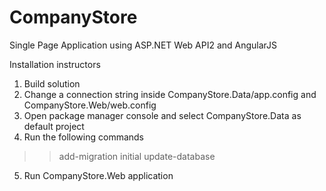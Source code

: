# CompanyStore
Single Page Application using ASP.NET Web API2 and AngularJS

Installation instructors

1. Build solution
2. Change a connection string inside CompanyStore.Data/app.config and CompanyStore.Web/web.config
3. Open package manager console and select CompanyStore.Data as default project
4. Run the following commands
>> add-migration initial
>> update-database
5. Run CompanyStore.Web application
